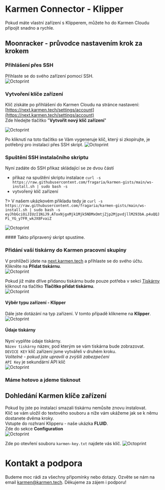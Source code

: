 # Karmen Connector - Klipper

Pokud máte vlastní zařízení s Klipperem, můžete ho do Karmen Cloudu připojit snadno a rychle.

## Moonracker - průvodce nastavením krok za krokem
### Přihlášení přes SSH
Přihlaste se do svého zařízení pomocí SSH.  
![Octoprint](_media/klipper-connector/ssh.png ":size=1024")

### Vytvoření klíče zařízení
Klíč získáte po přihlášení do Karmen Cloudu na stránce nastavení: [https://next.karmen.tech/settings/account](https://next.karmen.tech/settings/account)   
Zde hledejte tlačítko "**Vytvořit nový klíč zařízení**"

![Octoprint](_media/klipper-connector/cloud-new-device-key1.png ":size=1024")

Po kliknutí na toto tlačítko se Vám vygeneruje klíč, který si zkopírujte, je potřebný pro instalaci přes SSH skript.
![Octoprint](_media/klipper-connector/cloud-new-device-key2.png ":size=1024")

### Spuštění SSH instalačního skriptu
Nyní zadáte do SSH přikaz skládající se ze dvou částí
- příkaz na spuštění skriptu instalace `curl -s https://raw.githubusercontent.com/fragaria/karmen-gists/main/ws-install.sh | sudo bash -s `  
- vytvořený klíč zařízení 

?> V našem ukázkovém přikladu tedy je `curl -s https://raw.githubusercontent.com/fragaria/karmen-gists/main/ws-install.sh | sudo bash -s eyJhbGciOiJIUzI1NiJ9.AToxNjgxMjk1Mjk5NDMxOmtjZjp2MjpvdjllM293bA.p4uQQJPi_YG_y7FR_wkJX8FvaiZ`

![Octoprint](_media/klipper-connector/ssh-script.png ":size=1024")

#### Takto připravený skript spustíme.

### Přidání vaší tiskárny do Karmen pracovní skupiny
V prohlížeči jdete na [next.karmen.tech](https://next.karmen.tech) a přihlaste se do svého účtu.
Klikněte na **Přidat tiskárnu**.  
![Octoprint](_media/klipper-connector/workspace-empty.png ":size=1024")

Pokud již máte dříve přidanou tiskárnu bude pouze potřeba v sekci [Tiskárny](https://next.karmen.tech/printers) kliknout na tlačítko **Tlačítko přidat tiskárnu**.  
![Octoprint](_media/klipper-connector/workspace-one-printer.png ":size=1024")

#### Výběr typu zařízení - Klipper  
Dále jste dotázání na typ zařízení. V tomto případě klikneme na **Klipper**.
![Octoprint](_media/klipper-connector/printer-type-klipper.png ":size=1024")

#### Údaje tiskárny
Nyní vyplňte údaje tiskárny.  
`Název tiskárny` název, pod kterým se vám tiskárna bude zobrazovat.  
`DEVICE KEY` klíč zařízení jsme vytvářeli v druhém kroku.  
*Volitelné - pokud jste upravili a zvýšili zabezpečení*  
`API Key` je sekundární API klíč  
![Octoprint](_media/klipper-connector/create-new-printer.png ":size=1024")

### Máme hotovo a jdeme tisknout

## Dohledání Karmen klíče zařízení
Pokud by jste po instalaci smazali tiskárnu nemůsíte znovu instalovat.  
Klíč se vám uložil do textového souboru a níže vám ukážeme jak se k němu dostanete dvěma kroky.  
Vstupte do rozhraní Klipperu - naše ukázka **FLUID**.  
Zde do sekce **Configuration**  
![Octoprint](_media/klipper-connector/fluid-config.png ":size=1024")

Zde po otevření souboru `karmen-key.txt` najdete vás klíč.
![Octoprint](_media/klipper-connector/karmen-key-txt.png ":size=1024")

# Kontakt a podpora
Budeme moc rádi za všechny připomínky nebo dotazy. Ozvěte se nám na email karmen@karmen.tech. Děkujeme za zájem i podporu!
